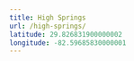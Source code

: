 ```yaml
---
title: High Springs
url: /high-springs/
latitude: 29.826831900000002
longitude: -82.59685830000001
---
```

